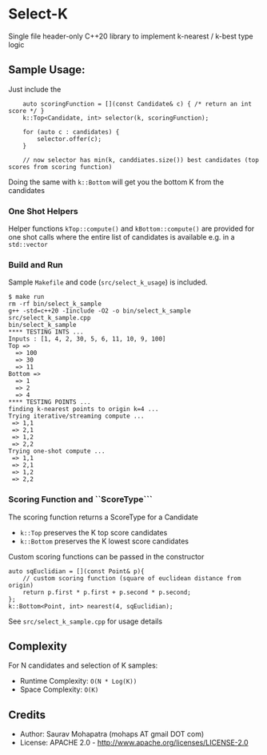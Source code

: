 # Select-K
Single file header-only C++20 library to implement k-nearest / k-best type logic

## Sample Usage:
Just include the 
```
    auto scoringFunction = [](const Candidate& c) { /* return an int score */ }
    k::Top<Candidate, int> selector(k, scoringFunction);
    
    for (auto c : candidates) {
        selector.offer(c);
    }
    
    // now selector has min(k, canddiates.size()) best candidates (top scores from scoring function)
```

Doing the same with ```k::Bottom``` will get you the bottom K from the candidates

### One Shot Helpers
Helper functions ```kTop::compute()``` and ```kBottom::compute()``` are provided for one shot calls where the entire list of candidates is available e.g. in a ```std::vector```

### Build and Run
Sample ```Makefile``` and code (```src/select_k_usage```) is included.

```
$ make run
rm -rf bin/select_k_sample
g++ -std=c++20 -Iinclude -O2 -o bin/select_k_sample src/select_k_sample.cpp
bin/select_k_sample
**** TESTING INTS ... 
Inputs : [1, 4, 2, 30, 5, 6, 11, 10, 9, 100]
Top =>
  => 100
  => 30
  => 11
Bottom =>
  => 1
  => 2
  => 4
**** TESTING POINTS ...
finding k-nearest points to origin k=4 ...
Trying iterative/streaming compute ...
 => 1,1
 => 2,1
 => 1,2
 => 2,2
Trying one-shot compute ...
 => 1,1
 => 2,1
 => 1,2
 => 2,2
```

### Scoring Function and ``ScoreType```

The scoring function returns a ScoreType for a Candidate
* ```k::Top``` preserves the K top score candidates
* ```k::Bottom``` preserves the K lowest score candidates

Custom scoring functions can be passed in the constructor
```
auto sqEuclidian = [](const Point& p){
    // custom scoring function (square of euclidean distance from origin)
    return p.first * p.first + p.second * p.second;
};
k::Bottom<Point, int> nearest(4, sqEuclidian);
````

See ```src/select_k_sample.cpp``` for usage details


## Complexity 

For N candidates and selection of K samples:
* Runtime Complexity: ```O(N * Log(K))```
* Space Complexity: ```O(K)```



## Credits
* Author: Saurav Mohapatra (mohaps AT gmail DOT com)
* License: APACHE 2.0 - http://www.apache.org/licenses/LICENSE-2.0
 